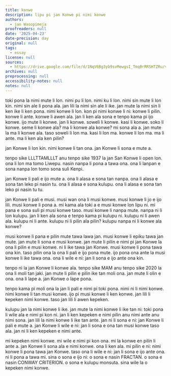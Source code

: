 ```yaml
---
title: konwe
description: lipu pi jan Konwe pi nimi konwe
authors:
  - jan Wasopimeja
proofreaders: null
date: '2025-04-23'
date-precision: day
original: null
tags:
  - essay
license: null
sources:
  - https://drive.google.com/file/d/1NqV6Bg3yb9svMewgsI_Tmq0rRRSHTZRu/view
archives: null
preprocessing: null
accessibility-notes: null
notes: null
---
```


toki pona la nimi mute li lon.
nimi pu li lon.
nimi ku li lon.
nimi sin mute li lon kin.
nimi sin ale li pona ala.
jan lili la nimi sin ale li ike.
jan mute la nimi sin li ken ike li ken pona.
nimi konwe li lon.
kon pi nimi konwe li ni:
konwe li pilin.
konwe li ante.
konwe li awen ala.
jan li ken ala sona e tenpo kama pi ijo konwe.
ijo mute li konwe.
jan li konwe.
soweli li konwe.
kasi li konwe.
soko li konwe.
seme li konwe ala?
ma li konwe ala konwe?
mi sona ala a.
jan mute la ma li konwe ala.
taso soweli li lon ma.
kasi li lon ma.
konwe li lon ma.
ma li ante.
ma li ken ala ken pilin?

jan Konwe li lon kin.
nimi konwe li tan ona.
jan Konwe li sona e mute a.

tenpo sike LLLTTAMLLLT anu tenpo sike 1937 la jan San Konwe li open lon.
ona li lon ma tomo Liwepu.
nasin nanpa li pona a tawa ona.
ona li lanpan e sona nanpa lon tomo sona suli Kenpi.

jan Konwe li pali e ijo mute a.
ona li alasa e sona tan nanpa.
ona li alasa e sona tan leko pi nasin tu.
ona li alasa e sona kulupu.
ona li alasa e sona tan leko pi nasin tu tu.

jan Konwe li pali e musi.
musi wan ona li musi konwe.
musi konwe li jo e ijo lili.
musi konwe li pona a.
mi kama ala toki a e musi konwe lon lipu ni.
mi pana e sona suli pi musi konwe taso.
musi konwe li nanpa mute.
nanpa ni li lon kulupu.
jan li ken ala sona e tenpo kama pi kulupu ni.
kulupu ni li awen ala.
kulupu ni li ante.
kulupu ni li pilin ala pilin?
kulupu nanpa ni li konwe ala konwe?

musi konwe li pana e pilin mute tawa lawa jan.
musi konwe li epiku tawa jan mute.
jan mute li sona e musi konwe.
jan mute li pilin e nimi pi jan Konwe la ona li pilin e musi konwe.
ni li ike tawa jan Konwe.
musi konwe li pona tawa ona kin.
taso pilin ona la ona li pali e ijo pona mute.
ijo pona ona ante la musi konwe li ike tawa ona.
ona li wile e ni:
jan li sona e ijo ante ona kin.

tenpo ni la jan Konwe li konwe ala.
tenpo sike MAM anu tenpo sike 2020 la ona li moli tan jaki.
jan mute li pilin e pilin ike tan moli ona.
jan mute li olin e ona.
ona li lape a.
jan Konwe o lape pona.

tenpo kama pi moli ona la jan li pali e nimi pi toki pona.
nimi ni li nimi konwe.
nimi konwe li tan musi konwe.
ijo pi musi konwe li ken konwe.
jan lili li kepeken nimi konwe.
taso jan lili li awen kepeken.

kulupu jan la nimi konwe li ike.
jan mute la nimi konwe li ike tan ni:
toki pona li wile ala e nimi pi kon ni.
jan li ken kepeken e nimi pilin anu nimi ante anu nimi sona.
jan lili la nimi konwe li ike tan ante.
jan ni li sona e ni:
jan Konwe li pali e mute a.
jan Konwe li wile e ni:
jan li sona e ona tan musi konwe taso ala.
jan ni li ken kepeken e nimi ante.

mi kepeken nimi konwe.
mi wile e nimi pi kon ona.
mi la konwe en pilin li ante a.
jan Konwe li sona ala e nimi konwe.
ona li ken ala.
mi pilin e ni:
nimi konwe li pona tawa jan Konwe.
taso ona li wile e ni:
jan li sona e ijo ante ona.
ni li pona a tawa mi.
sina o sona e ijo ni:
o sona e nasin FRACTAN.
o sona e nasin CONWAY  CRITERION.
o sona e kulupu monsuta.
sina wile la o kepeken nimi konwe.
